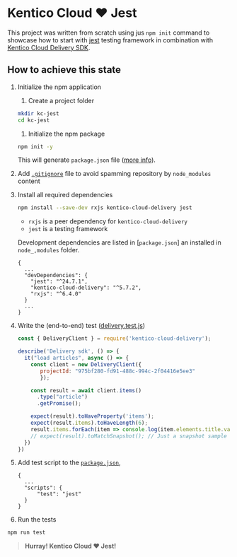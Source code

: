 # Kentico Cloud :heart: Jest

This project was written from scratch using jus `npm init` command to showcase how to start with [jest](https://jestjs.io) testing framework in combination with [Kentico Cloud Delivery SDK](https://github.com/Kentico/kentico-cloud-js/tree/master/packages/delivery#kentico-cloud-delivery-sdk).

## How to achieve this state

1. Initialize the npm application

    1. Create a project folder

    ```sh
    mkdir kc-jest
    cd kc-jest
    ```

    1. Initialize the npm package

    ```sh
    npm init -y
    ```

    This will generate `package.json` file ([more info](https://docs.npmjs.com/cli/init)).

1. Add [`.gitignore`](.gitignore) file to avoid spamming repository by `node_modules` content

1. Install all required dependencies

    ```sh
    npm install --save-dev rxjs kentico-cloud-delivery jest
    ```

    * `rxjs` is a peer dependency for `kentico-cloud-delivery`
    * `jest` is a testing framework

    Development dependencies are listed in [`package.json`] an installed in `node_,modules` folder.

    ```plain
    {
      ...
      "devDependencies": {
        "jest": "^24.7.1",
        "kentico-cloud-delivery": "^5.7.2",
        "rxjs": "^6.4.0"
      }
      ...
    }
    ```

1. Write the (end-to-end) test ([delivery.test.js](delivery.test.js))

      ```javascript
      const { DeliveryClient } = require('kentico-cloud-delivery');

      describe('Delivery sdk', () => {
        it("load articles", async () => {
          const client = new DeliveryClient({
             projectId: "975bf280-fd91-488c-994c-2f04416e5ee3"
             });

          const result = await client.items()
            .type("article")
            .getPromise();

          expect(result).toHaveProperty('items');
          expect(result.items).toHaveLength(6);
          result.items.forEach(item => console.log(item.elements.title.value)); // Just to see the titles in log
          // expect(result).toMatchSnapshot(); // Just a snapshot sample (https://jestjs.io/docs/en/snapshot-testing)
        })
      })
      ```

1. Add test script to the [`package.json`](package.json),

      ```plain
      {
        ...
        "scripts": {
            "test": "jest"
        }
      }
      ```

1. Run the tests

```sh
npm run test
```

> **Hurray! Kentico Cloud :heart: Jest!**
